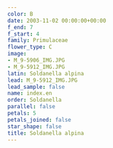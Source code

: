 ```yaml
---
color: B
date: 2003-11-02 00:00:00+00:00
f_end: 7
f_start: 4
family: Primulaceae
flower_type: C
image:
- M_9-5906_IMG.JPG
- M_9-5912_IMG.JPG
latin: Soldanella alpina
lead: M_9-5912_IMG.JPG
lead_sample: false
name: index.en
order: Soldanella
parallel: false
petals: 5
petals_joined: false
star_shape: false
title: Soldanella alpina
---
```

